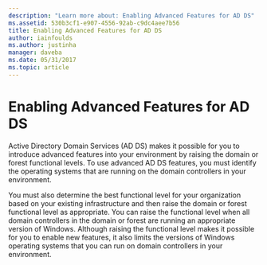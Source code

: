```yaml
---
description: "Learn more about: Enabling Advanced Features for AD DS"
ms.assetid: 530b3cf1-e907-4556-92ab-c9dc4aee7b56
title: Enabling Advanced Features for AD DS
author: iainfoulds
ms.author: justinha
manager: daveba
ms.date: 05/31/2017
ms.topic: article
---
```


# Enabling Advanced Features for AD DS

>

Active Directory Domain Services (AD DS) makes it possible for you to introduce advanced features into your environment by raising the domain or forest functional levels. To use advanced AD DS features, you must identify the operating systems that are running on the domain controllers in your environment.

You must also determine the best functional level for your organization based on your existing infrastructure and then raise the domain or forest functional level as appropriate. You can raise the functional level when all domain controllers in the domain or forest are running an appropriate version of Windows. Although raising the functional level makes it possible for you to enable new features, it also limits the versions of Windows operating systems that you can run on domain controllers in your environment.




